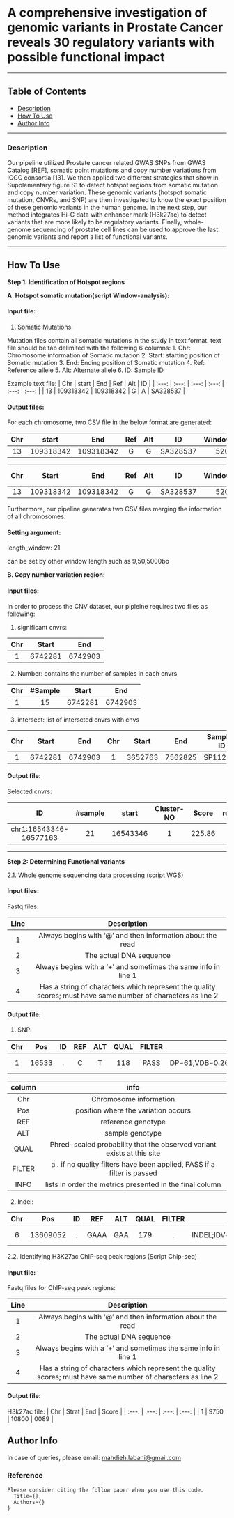 # A comprehensive investigation of genomic variants in Prostate Cancer reveals 30 regulatory variants with possible functional impact

---

## Table of Contents

- [Description](#description)
- [How To Use](#how-to-use)
- [Author Info](#author-info)

---

### Description
Our pipeline utilized Prostate cancer related GWAS SNPs from GWAS Catalog [REF], somatic point mutations and copy number variations from ICGC consortia [13]. We then applied two different strategies that show in Supplementary figure S1 to detect hotspot regions from somatic mutation and copy number variation. These genomic variants (hotspot somatic mutation, CNVRs, and SNP) are then investigated to know the exact position of these genomic variants in the human genome. In the next step, our method integrates Hi-C data with enhancer mark (H3k27ac) to detect variants that are more likely to be regulatory variants. Finally, whole-genome sequencing of prostate cell lines can be used to approve the last genomic variants and report a list of functional variants.

---

## How To Use

**Step 1: Identification of Hotspot regions** 

**A. Hotspot somatic mutation(script Window-analysis):**

#### Input file: ####

1. Somatic Mutations:

Mutation files contain all somatic mutations in the study in text format. text file should be tab delimited with the following 6 columns:
      1. Chr: Chromosome information of Somatic mutation
      2. Start: starting position of Somatic mutation
      3. End: Ending position of Somatic mutation
      4. Ref: Reference allele
      5. Alt: Alternate allele
      6. ID: Sample ID

Example text file:
| Chr | start | End | Ref | Alt | ID |
| :---: | :---: | :---: | :---: | :---: | :---: | 
| 13 | 109318342 | 109318342 | G | A | SA328537 |

#### Output files: ####

For each chromosome, two CSV file in the below format are generated:

| Chr | start | End | Ref | Alt | ID | WindowNumber | #Sample |
| :---: | :---: | :---: | :---: | :---: | :---: | :---: | :---: |
| 13  | 109318342 | 109318342	| G | G | SA328537 | 5205635 | 1 |


| Chr | Start | End | Ref | Alt | ID | WindowNumber | #Sample | P-value |
| :---: | :---: | :---: | :---: | :---: | :---: | :---: | :---: | :---: |
| 13 | 109318342 | 109318342	| G | G | SA328537 | 5205635 | 1 | 0.1 |

Furthermore, our pipeline generates two CSV files merging the information of all chromosomes.  

#### Setting argument: ####

length_window: 21

   can be set by other window length such as 9,50,5000bp
   
**B. Copy number variation region:**

#### Input files: ####

In order to process the CNV dataset, our pipleine requires two files as following: 

1. significant cnvrs:

| Chr | Start | End | 
| :---: | :---: | :---: | 
| 1 | 6742281 | 6742903 |

2. Number: contains the number of samples in each cnvrs

| Chr | #Sample | Start | End | 
| :---: | :---: | :---: | :---: | 
| 1 | 15 | 6742281 | 6742903 |	

3. intersect: list of interscted cnvrs with cnvs 

| Chr | Start | End | Chr | Start | End | Sample-ID | 
| :---: | :---: | :---: | :---: | :---: | :---: | :---: |
| 1 | 6742281 | 6742903	| 1 |	3652763 | 7562825 | SP112877 |

#### Output file: ####

Selected cnvrs:

| ID | #sample | start | Cluster-NO | Score | result(0/1) | 
| :---: | :---: | :---: | :---: | :---: | :---: | 
| chr1:16543346-16577163 | 21 | 16543346 | 1 |	225.86 | 0 |
 
---
**Step 2: Determining Functional variants** 

2.1. Whole genome sequencing data processing (script WGS)

#### Input files: ####

Fastq files:

| Line | Description |  
| :---: | :---: |
| 1 | Always begins with ‘@’ and then information about the read | 
| 2 | The actual DNA sequence |
| 3 | Always begins with a ‘+’ and sometimes the same info in line 1 |
| 4 | Has a string of characters which represent the quality scores; must have same number of characters as line 2 |

#### Output file: ####

1. SNP:

| Chr | Pos | ID | REF | ALT | QUAL | FILTER | INFO | FORMAT |
| :---: | :---: | :---: | :---: | :---: | :---: | :---: | :---: | :---: |
| 1 | 16533 | . | C | T | 118 | PASS | DP=61;VDB=0.262654;SGB=-0.692352;RPB=0.965576;MQB=0.933072;MQSB=0.311291;BQB=0.541042;MQ0F=0.180328;ICB=1;HOB=0.5;AC=1;AN=2;DP4=16,20,16,5;MQ=21 |	GT:PL	0/1:151,0,243 |

| column | info |  
| :---: | :---: |
| Chr | Chromosome information | 
| Pos | position where the variation occurs |
| REF | reference genotype |
| ALT | sample genotype |
| QUAL | Phred-scaled probability that the observed variant exists at this site |
| FILTER | a . if no quality filters have been applied, PASS if a filter is passed |
| INFO | lists in order the metrics presented in the final column |

2. Indel: 

| Chr | Pos | ID | REF | ALT | QUAL | FILTER | INFO | FORMAT |
| :---: | :---: | :---: | :---: | :---: | :---: | :---: | :---: | :---: |
| 6 | 13609052 | . | GAAA | GAA | 179 | . | INDEL;IDV=11;IMF=0.916667;DP=12;VDB=0.974316;SGB=-0.676189;MQSB=0.95494;MQ0F=0;AC=2;AN=2;DP4=0,1,7,4;MQ=60 | GT:PL	1/1:206,4,0 |

2.2. Identifying H3K27ac ChIP-seq peak regions (Script Chip-seq)
#### Input file: ####

Fastq files for ChIP-seq peak regions:

| Line | Description |  
| :---: | :---: |
| 1 | Always begins with ‘@’ and then information about the read | 
| 2 | The actual DNA sequence |
| 3 | Always begins with a ‘+’ and sometimes the same info in line 1 |
| 4 | Has a string of characters which represent the quality scores; must have same number of characters as line 2 |

#### Output file: ####

H3k27ac file:
| Chr | Strat | End | Score | 
| :---: | :---: | :---: | :---: | 
| 1 |	9750 | 10800 | 0089 |

## Author Info

In case of queries, please email: mahdieh.labani@gmail.com

### Reference
```
Please consider citing the follow paper when you use this code.
  Title={},
  Authors={}
}
```


